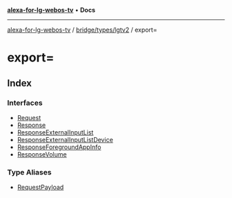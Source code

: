 [**alexa-for-lg-webos-tv**](../../../../../README.md) • **Docs**

***

[alexa-for-lg-webos-tv](../../../../../modules.md) / [bridge/types/lgtv2](../../README.md) / export=

# export=

## Index

### Interfaces

- [Request](interfaces/Request.md)
- [Response](interfaces/Response.md)
- [ResponseExternalInputList](interfaces/ResponseExternalInputList.md)
- [ResponseExternalInputListDevice](interfaces/ResponseExternalInputListDevice.md)
- [ResponseForegroundAppInfo](interfaces/ResponseForegroundAppInfo.md)
- [ResponseVolume](interfaces/ResponseVolume.md)

### Type Aliases

- [RequestPayload](type-aliases/RequestPayload.md)
